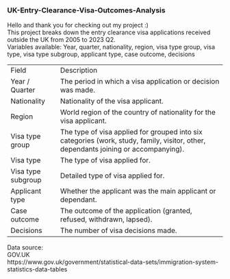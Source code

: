 ### UK-Entry-Clearance-Visa-Outcomes-Analysis

Hello and thank you for checking out my project :)
<br> This project breaks down the entry clearance visa applications received outside the UK from 2005 to 2023 Q2. 
<br> Variables available: Year, quarter, nationality, region, visa type group, visa type, visa type subgroup, applicant type, case outcome, decisions

<table>
    <tr>
        <td>Field</td>
        <td>Description</td>
    </tr>
    <tr>
        <td>Year / Quarter</td>
        <td>The period in which a visa application or decision was made.</td>
    </tr>
    <tr>
        <td>Nationality</td>
        <td>Nationality of the visa applicant.</td>
    </tr>
    <tr>
        <td>Region</td>
        <td>World region of the country of nationality for the visa applicant.</td>
    </tr>
    <tr>
        <td>Visa type group</td>
        <td>The type of visa applied for grouped into six categories (work, study, family, visitor, other, dependants joining or accompanying).</td>
    </tr>
    <tr>
        <td>Visa type</td>
        <td>The type of visa applied for.</td>
    </tr>
    <tr>
        <td>Visa type subgroup</td>
        <td>Detailed type of visa applied for.</td>
    </tr>
    <tr>
        <td>Applicant type</td>
        <td>Whether the applicant was the main applicant or dependant.</td>
    </tr>
    <tr>
        <td>Case outcome</td>
        <td>The outcome of the application (granted, refused, withdrawn, lapsed).</td>
    </tr>
    <tr>
        <td>Decisions</td>
        <td>The number of visa decisions made.</td>
    </tr>
</table>
Data source: 
<br>GOV.UK
<br>https://www.gov.uk/government/statistical-data-sets/immigration-system-statistics-data-tables

